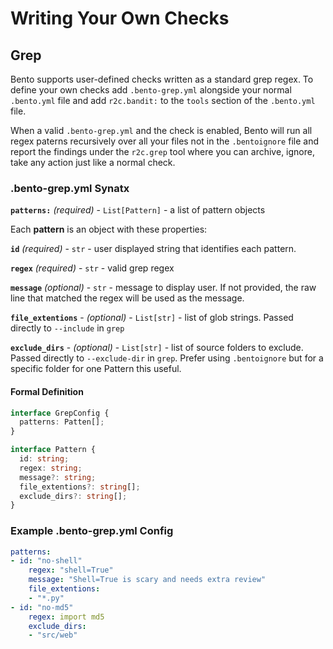 # Writing Your Own Checks

## Grep

Bento supports user-defined checks written as a standard grep regex. To define your own checks add `.bento-grep.yml` alongside your normal `.bento.yml` file and add `r2c.bandit:` to the `tools` section of the `.bento.yml` file.

When a valid `.bento-grep.yml` and the check is enabled, Bento will run all regex paterns recursively over all your files not in the `.bentoignore` file and report the findings under the `r2c.grep` tool where you can archive, ignore, take any action just like a normal check.

### .bento-grep.yml Synatx

**`patterns:`** _(required)_ - `List[Pattern]` - a list of pattern objects

Each **pattern** is an object with these properties:

**`id`** _(required)_ - `str` - user displayed string that identifies each pattern.

**`regex`** _(required)_ - `str` - valid grep regex

**`message`** _(optional)_ - `str` - message to display user. If not provided, the raw line that matched the regex will be used as the message.

**`file_extentions`** - _(optional)_ - `List[str]` - list of glob strings. Passed directly to `--include` in `grep`

**`exclude_dirs`** - _(optional)_ - `List[str]` - list of source folders to exclude. Passed directly to `--exclude-dir` in `grep`. Prefer using `.bentoignore` but for a specific folder for one Pattern this useful.

#### Formal Definition

```typescript
interface GrepConfig {
  patterns: Patten[];
}

interface Pattern {
  id: string;
  regex: string;
  message?: string;
  file_extentions?: string[];
  exclude_dirs?: string[];
}
```

### Example .bento-grep.yml Config

```yaml
patterns:
- id: "no-shell"
    regex: "shell=True"
    message: "Shell=True is scary and needs extra review"
    file_extentions:
    - "*.py"
- id: "no-md5"
    regex: import md5
    exclude_dirs:
    - "src/web"
```

